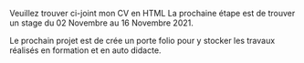 
Veuillez trouver ci-joint mon CV en HTML
La prochaine étape est de trouver un stage du 02 Novembre au 16 Novembre 2021.

Le prochain projet est de crée un porte folio pour y stocker les travaux réalisés en formation et en auto didacte.
